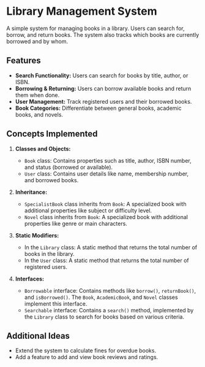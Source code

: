 # Library Management System

A simple system for managing books in a library. Users can search for, borrow, and return books. The system also tracks which books are currently borrowed and by whom.

## Features

- **Search Functionality:** Users can search for books by title, author, or ISBN.
- **Borrowing & Returning:** Users can borrow available books and return them when done.
- **User Management:** Track registered users and their borrowed books.
- **Book Categories:** Differentiate between general books, academic books, and novels.

## Concepts Implemented

1. **Classes and Objects:**
    - `Book` class: Contains properties such as title, author, ISBN number, and status (borrowed or available).
    - `User` class: Contains user details like name, membership number, and borrowed books.

2. **Inheritance:**
    - `SpecialistBook` class inherits from `Book`: A specialized book with additional properties like subject or difficulty level.
    - `Novel` class inherits from `Book`: A specialized book with additional properties like genre or main characters.

3. **Static Modifiers:**
    - In the `Library` class: A static method that returns the total number of books in the library.
    - In the `User` class: A static method that returns the total number of registered users.

4. **Interfaces:**
    - `Borrowable` interface: Contains methods like `borrow()`, `returnBook()`, and `isBorrowed()`. The `Book`, `AcademicBook`, and `Novel` classes implement this interface.
    - `Searchable` interface: Contains a `search()` method, implemented by the `Library` class to search for books based on various criteria.

## Additional Ideas

- Extend the system to calculate fines for overdue books.
- Add a feature to add and view book reviews and ratings.